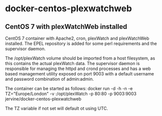 # docker-centos-plexwatchweb
## CentOS 7 with plexWatchWeb installed

CentOS 7 container with Apache2, cron, plexWatch and plexWatchWeb installed. The EPEL repository is added for some perl requirements and the supervisor daemon.

The /opt/plexWatch volume should be imported from a host filesystem, as this contains the actual plexWatch data. The supervisor daemon is responsible for managing the httpd and crond processes and has a web based management utility exposed on port 9003 with a default username and password combination of admin:admin.

The container can be started as follows:
    docker run -d -h <hostname of container> -n <name of container> -e TZ="Europe/London" -v <location of plexWatch on host>:/opt/plexWatch -p 80:80 -p 9003:9003 jervine/docker-centos-plexwatchweb
  
The TZ variable if not set will default ot using UTC.
